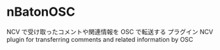 # nBatonOSC
NCV で受け取ったコメントや関連情報を OSC で転送する プラグイン NCV plugin for transferring comments and related information by OSC
